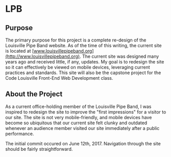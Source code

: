 # LPB
## Purpose
The primary purpose for this project is a complete re-design of the Louisville Pipe Band website. As of the time of this writing, the current site is located at [www.louisvillepipeband.org](http://www.louisvillepipeband.org). The current site was designed many years ago and received little, if any, updates. My goal is to redesign the site so it can effectively be viewed on mobile devices, leveraging current practices and standards. This site will also be the capstone project for the Code Louisville Front-End Web Development class.

## About the Project
As a current office-holding member of the Louisville Pipe Band, I was inspired to redesign the site to improve the "first impressions" for a visitor to our site. The site is not very mobile-friendly, and mobile devices have become so ubiquitous that our current site felt clunky and outdated whenever an audience member visited our site immediately after a public performance. 

The initial commit occured on June 12th, 2017. Navigation through the site should be fairly straightforward.
